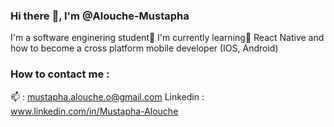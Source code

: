 ### Hi there :wave:,  I'm @Alouche-Mustapha

I'm a software enginering student:school:
I'm currently learning:book:  React Native and how to become a cross platform mobile developer (IOS, Android)


### How to contact me : 

:mailbox: : mustapha.alouche.o@gmail.com
Linkedin : www.linkedin.com/in/Mustapha-Alouche
